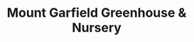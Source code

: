 ---
title: "Mount Garfield Greenhouse & Nursery"
url: /grand-junction/mount-garfield-greenhouse-und-nursery/
shop: Garten-Center
---
